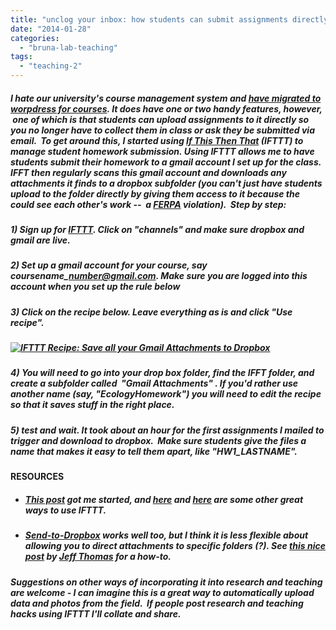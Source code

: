 ```yaml
---
title: "unclog your inbox: how students can submit assignments directly to a course @dropbox folder with @IFTTT"
date: "2014-01-28"
categories: 
  - "bruna-lab-teaching"
tags: 
  - "teaching-2"
---
```


##### I hate our university's course management system and [have migrated to worpdress for courses](http://wp.me/p32RIy-ha). It does have one or two handy features, however,  one of which is that students can upload assignments to it directly so you no longer have to collect them in class or ask they be submitted via email.  To get around this, I started using [If This Then That](https://ifttt.com) (IFTTT) to manage student homework submission. Using IFTTT allows me to have students submit their homework to a gmail account I set up for the class. IFFT then regularly scans this gmail account and downloads any attachments it finds to a dropbox subfolder (you can't just have students upload to the folder directly by giving them access to it because the could see each other's work --  a [FERPA](http://www.ed.gov/policy/gen/guid/fpco/ferpa/index.html) violation).  Step by step:

##### 1) Sign up for [IFTTT](https://ifttt.com). Click on "channels" and make sure dropbox and gmail are live.

##### 2) Set up a gmail account for your course, say coursename\_number@gmail.com. Make sure you are logged into this account when you set up the rule below

##### 3) Click on the recipe below. Leave everything as is and click "Use recipe".

##### [![IFTTT Recipe: Save all your Gmail Attachments to Dropbox](https://ifttt.com/recipe_embed_img/98759)](https://ifttt.com/view_embed_recipe/98759?)

##### 4) You will need to go into your drop box folder, find the IFFT folder, and create a subfolder called  "Gmail Attachments" . If you'd rather use another name (say, "EcologyHomework") you will need to edit the recipe so that it saves stuff in the right place.

##### 5) test and wait. It took about an hour for the first assignments I mailed to trigger and download to dropbox.  Make sure students give the files a name that makes it easy to tell them apart, like "HW1\_LASTNAME".

#### **RESOURCES**

- ##### [This post](http://www.labnol.org/software/upload-dropbox-files-by-email/18526/) got me started, and [here](http://lifehacker.com/the-best-gmail-ifttt-recipes-576181920) and [here](http://www.pcmag.com/article2/0,2817,2424077,00.asp) are some other great ways to use IFTTT.
    
- ##### [Send-to-Dropbox](https://sendtodropbox.com) works well too, but I think it is less flexible about allowing you to direct attachments to specific folders (?). See [this nice post](http://jeffthomastech.com/blog/?p=9029) by [Jeff Thomas](http://jeffthomastech.com/blog/) for a how-to.
    

##### Suggestions on other ways of incorporating it into research and teaching are welcome - I can imagine this is a great way to automatically upload data and photos from the field.  If people post research and teaching hacks using IFTTT I'll collate and share.
